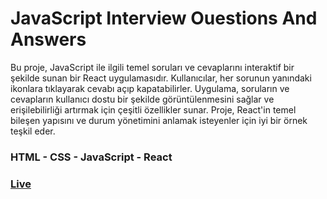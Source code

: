 # JavaScript Interview Ouestions And Answers

Bu proje, JavaScript ile ilgili temel soruları ve cevaplarını interaktif bir şekilde sunan bir React uygulamasıdır. Kullanıcılar, her sorunun yanındaki ikonlara tıklayarak cevabı açıp kapatabilirler. Uygulama, soruların ve cevapların kullanıcı dostu bir şekilde görüntülenmesini sağlar ve erişilebilirliği artırmak için çeşitli özellikler sunar. Proje, React'in temel bileşen yapısını ve durum yönetimini anlamak isteyenler için iyi bir örnek teşkil eder.

### HTML - CSS - JavaScript - React

### [Live](https://question-answer-project-react.vercel.app/)